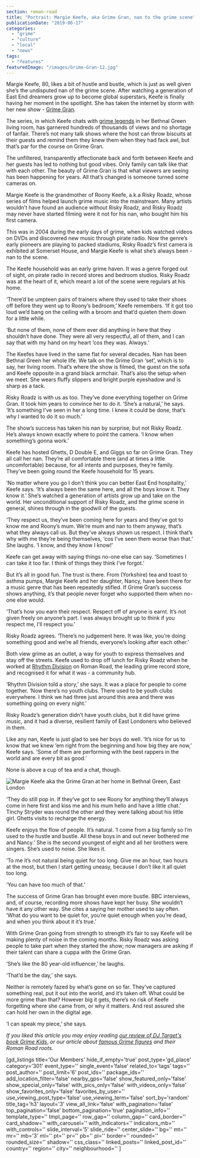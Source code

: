 ```yaml
---
section: roman-road
title: "Portrait: Margie Keefe, aka Grime Gran, nan to the grime scene"
publicationDate: "2019-06-17"
categories: 
  - "grime"
  - "culture"
  - "local"
  - "news"
tags: 
  - "features"
featuredImage: "/images/Grime-Gran-12.jpg"
---
```


Margie Keefe, 80, likes a bit of hustle and bustle, which is just as well given she’s the undisputed nan of the grime scene. After watching a generation of East End dreamers grow up to become global superstars, Keefe is finally having her moment in the spotlight. She has taken the internet by storm with her new show - [Grime Gran](https://www.instagram.com/grimegran/).

The series, in which Keefe chats with [grime legends](https://romanroadlondon.com/famous-grime-music-figures-bow-e3-east-end-london/) in her Bethnal Green living room, has garnered hundreds of thousands of views and no shortage of fanfair. There’s not many talk shows where the host can throw biscuits at their guests and remind them they knew them when they had fack awl, but that’s par for the course on Grime Gran.

The unfiltered, transparently affectionate back and forth between Keefe and her guests has led to nothing but good vibes. Only family can talk like that with each other. The beauty of Grime Gran is that what viewers are seeing has been happening for years. All that’s changed is someone turned some cameras on.

Margie Keefe is the grandmother of Roony Keefe, a.k.a Risky Roadz, whose series of films helped launch grime music into the mainstream. Many artists wouldn’t have found an audience without Risky Roadz, and Risky Roadz may never have started filming were it not for his nan, who bought him his first camera.

This was in 2004 during the early days of grime, when kids watched videos on DVDs and discovered new music through pirate radio. Now the genre’s early pioneers are playing to packed stadiums, Risky Roadz’s first camera is exhibited at Somerset House, and Margie Keefe is what she’s always been - nan to the scene.

The Keefe household was an early grime haven. It was a genre forged out of sight, on pirate radio in record stores and bedroom studios. Risky Roadz was at the heart of it, which meant a lot of the scene were regulars at his home.

‘There’d be umpteen pairs of trainers where they used to take their shoes off before they went up to Roony’s bedroom,’ Keefe remembers. ‘If it got too loud we’d bang on the ceiling with a broom and that’d quieten them down for a little while.

‘But none of them, none of them ever did anything in here that they shouldn’t have done. They were all very respectful, all of them, and I can say that with my hand on my heart ‘cos they was. Always.’

The Keefes have lived in the same flat for several decades. Nan has been Bethnal Green her whole life. We talk on the Grime Gran ‘set’, which is to say, her living room. That’s where the show is filmed, the guest on the sofa and Keefe opposite in a grand black armchair. That’s also the setup when we meet. She wears fluffy slippers and bright purple eyeshadow and is sharp as a tack.

Risky Roadz is with us as too. They’ve done everything together on Grime Gran. It took him years to convince her to do it. ‘She’s a natural,’ he says. ‘It’s something I’ve seen in her a long time. I knew it could be done, that’s why I wanted to do it so much.’

The show’s success has taken his nan by surprise, but not Risky Roadz. He’s always known exactly where to point the camera. ‘I know when something’s gonna work.’

Keefe has hosted Ghetts, D Double E, and Giggs so far on Grime Gran. They all call her nan. They’re all comfortable there (and at times a little uncomfortable) because, for all intents and purposes, they’re family. They’ve been going round the Keefe household for 15 years.

‘No matter where you go I don’t think you can better East End hospitality,’ Keefe says. ‘It’s always been the same here, and all the boys know it. They know it.’ She’s watched a generation of artists grow up and take on the world. Her unconditional support of Risky Roadz, and the grime scene in general, shines through in the goodwill of the guests.

‘They respect us, they’ve been coming here for years and they’ve got to know me and Roony’s mum. We’re mum and nan to them anyway, that’s what they always call us. But they’ve always shown us respect. I think that’s why with me they’re being themselves, ‘cos I’ve seen them worse than that.’ She laughs. ‘I know, and they know I know!’

Keefe can get away with saying things no-one else can say. ‘Sometimes I can take it too far. I think of things they think I’ve forgot.’

But it’s all in good fun. The trust is there. From (Yorkshire) tea and toast to asthma pumps, Margie Keefe and her daughter, Nancy, have been there for a music genre that has been repeatedly stifled. If Grime Gran’s success shows anything, it’s that people never forget who supported them when no-one else would.

‘That’s how you earn their respect. Respect off of anyone is earnt. It’s not given freely on anyone’s part. I was always brought up to think if you respect me, I’ll respect you.’

Risky Roadz agrees. ‘There’s no judgement here. It was like, you’re doing something good and we’re all friends, everyone’s looking after each other.’

Both view grime as an outlet, a way for youth to express themselves and stay off the streets. Keefe used to drop off lunch for Risky Roadz when he worked at [Rhythm Division](https://romanroadlondon.com/rhythm-division-grime-record-shop-bow/) on Roman Road, the leading grime record store, and recognised it for what it was - a community hub.

‘Rhythm Division told a story,’ she says. It was a place for people to come together. ‘Now there’s no youth clubs. There used to be youth clubs everywhere. I think we had three just around this area and there was something going on every night.’

Risky Roadz’s generation didn’t have youth clubs, but it did have grime music, and it had a diverse, resilient family of East Londoners who believed in them.  

Like any nan, Keefe is just glad to see her boys do well. ‘It’s nice for us to know that we knew ‘em right from the beginning and how big they are now,’ Keefe says. ‘Some of them are performing with the best rappers in the world and are every bit as good.’

None is above a cup of tea and a chat, though.

![Margie Keefe aka the Grime Gran at her home in Bethnal Green, East London](/images/Margie-Keefe-Grime-Gran-Bethnal-Green-East-London-1024x683.jpg)

‘They do still pop in. If they’ve got to see Roony for anything they’ll always come in here first and kiss me and his mum hello and have a little chat.’ Tinchy Stryder was round the other and they were talking about his little girl. Ghetts visits to recharge the energy.

Keefe enjoys the flow of people. It’s natural. ‘I come from a big family so I’m used to the hustle and bustle. All these boys in and out never bothered me and Nancy.’ She is the second youngest of eight and all her brothers were singers. She’s used to noise. She likes it.

‘To me it’s not natural being quiet for too long. Give me an hour, two hours at the most, but then I start getting uneasy, because I don’t like it all quiet too long.

‘You can have too much of that.’

The success of Grime Gran has brought even more bustle. BBC interviews, and, of course, recording more shows have kept her busy. She wouldn’t have it any other way. She cites a saying her mother used to say often. ‘What do you want to be quiet for, you’re quiet enough when you’re dead, and when you think about it it’s true.’

With Grime Gran going from strength to strength it’s fair to say Keefe will be making plenty of noise in the coming months. Risky Roadz was asking people to take part when they started the show; now managers are asking if their talent can share a cuppa with the Grime Gran.

‘She’s like the 80 year-old influencer,’ he laughs.

‘That’d be the day,’ she says.

Neither is remotely fazed by what’s gone on so far. They’ve captured something real, put it out into the world, and it’s taken off. What could be more grime than that? However big it gets, there’s no risk of Keefe forgetting where she came from, or why it matters. And rest assured she can hold her own in the digital age.

‘I can speak my piece,’ she says.

_If you liked this article you may enjoy reading [our review of DJ Target's book Grime Kids](https://romanroadlondon.com/famous-grime-music-figures-bow-e3-east-end-london/)_, _or our article about [famous Grime figures](https://romanroadlondon.com/key-grime-figures-history-roman-road/) and their Roman Road roots._

\[gd\_listings title='Our Members' hide\_if\_empty='true' post\_type='gd\_place' category='301' event\_type='' single\_event='false' related\_to='tags' tags='' post\_author='' post\_limit='6' post\_ids='' package\_ids='' add\_location\_filter='false' nearby\_gps='false' show\_featured\_only='false' show\_special\_only='false' with\_pics\_only='false' with\_videos\_only='false' show\_favorites\_only='false' favorites\_by\_user='' use\_viewing\_post\_type='false' use\_viewing\_term='false' sort\_by='random' title\_tag='h3' layout='3' view\_all\_link='false' with\_pagination='false' top\_pagination='false' bottom\_pagination='true' pagination\_info='' template\_type='' tmpl\_page='' row\_gap='' column\_gap='' card\_border='' card\_shadow='' with\_carousel='' with\_indicators='' indicators\_mb='' with\_controls='' slide\_interval='5' slide\_ride='' center\_slide='' bg='' mt='' mr='' mb='3' ml='' pt='' pr='' pb='' pl='' border='' rounded='' rounded\_size='' shadow='' css\_class='' linked\_posts='' linked\_post\_id='' country='' region='' city='' neighbourhood='' \]

